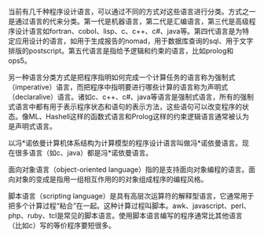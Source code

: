 当前有几千种程序设计语言，可以通过不同的方式对这些语言进行分类。方式之一是通过语言的代来分类。第一代是机器语言，第二代是汇编语言，第三代是高级程序设计语言如fortran、cobol、lisp、c、c++、c\#、java等。第四代语言是为特定应用设计的语言，如用于生成报告的nomad，用于数据库查询的sql、用于文字排版的postscript。第五代语言是指给予逻辑和约束的语言，比如prolog和ops5。

另一种语言分类方式是把程序指明如何完成一个计算任务的语言称为强制式（imperative）语言，而把程序中指明要进行哪些计算的语言称为声明式（declaralive）语言。诸如c、c++、c\#、java等语言是强制式语言，所有的强制式语言中都有用于表示程序状态和语句的表示方法，这些语句可以改变程序的状态。像ML、Hashell这样的函数式语言和Prolog这样的约束逻辑语言通常被认为是声明式语言。

以冯\*诺依曼计算机体系结构为计算模型的程序设计语言叫做冯\*诺依曼语言。现在很多语言（如c、java）都是冯\*诺依曼语言。

面向对象语言（object-oriented language）指的是支持面向对象编程的语言。面向对象的变成是指用一组相互作用的的对象组成程序的编程风格。

脚本语言（scripting language）是具有高层次运算符的解释型语言，它通常用于把多个计算过程“粘合”在一起。这种计算过程叫脚本。awk、javascript、perl、php、ruby、tcl是常见的脚本语言。使用脚本语言编写的程序通常比其他语言（比如c）写的等价程序要短很多。

